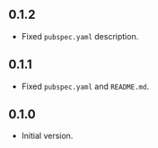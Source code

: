 ## 0.1.2

 - Fixed `pubspec.yaml` description.

## 0.1.1

 - Fixed `pubspec.yaml` and `README.md`.

## 0.1.0

- Initial version.
